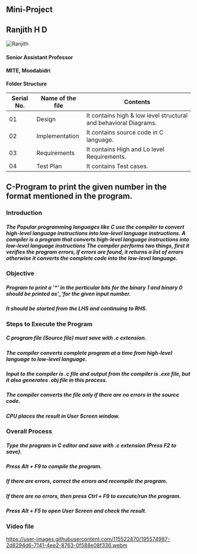 ## Mini-Project

## Ranjith H D
![Ranjith](https://user-images.githubusercontent.com/115522470/195812255-1a464deb-1bba-4e74-a131-645c9c13d8fd.jpg)


#### Senior Assistant Professor
#### MITE, Moodabidri

**Folder Structure**

| Serial No. | Name of the file | Contents |
| --- | --- | --- |
| 01 | Design | It contains high & low level structural and behavioral Diagrams. |
| 02 | Implementation | It contains source code in C language. |
| 03 | Requirements | It contains High and Lo level Requirements. |
| 04 | Test Plan | It contains Test cases. |

## C-Program to print the given number in the format mentioned in the program.

### Introduction
##### The Popular programming languages like C use the compiler to convert high-level language instructions into low-level language instructions. A compiler is a program that converts high-level language instructions into low-level language instructions The compiler performs two things, first it verifies the program errors, if errors are found, it returns a list of errors otherwise it converts the complete code into the low-level language. 

### Objective
##### Program to print a '*' in the perticular bits for the binary 1 and binary 0 should be printed as'_'for the given input number.
##### It should be started from the LHS and continuing to RHS.

### Steps to Execute the Program
##### C program file (Source file) must save with .c extension.
##### The compiler converts complete program at a time from high-level language to low-level language.
##### Input to the compiler is .c file and output from the compiler is .exe file, but it also generates .obj file in this process.
##### The compiler converts the file only if there are no errors in the source code.
##### CPU places the result in User Screen window.

### Overall Process
##### Type the program in C editor and save with .c extension (Press F2 to save).
##### Press Alt + F9 to compile the program.
##### If there are errors, correct the errors and recompile the program.
##### If there are no errors, then press Ctrl + F9 to execute/run the program.
##### Press Alt + F5 to open User Screen and check the result.

### Video file

https://user-images.githubusercontent.com/115522470/195574987-2d8294d6-7141-4ee2-8763-0f588e08f336.webm
